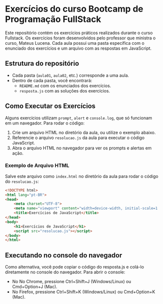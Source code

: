 # Exercícios do curso Bootcamp de Programação FullStack 

Este repositório contém os exercícios práticos realizados durante o curso Fullstack. Os exercícios foram desenvolvidos pelo professor que ministra o curso, Mateus Lucena.
Cada aula possui uma pasta específica com o enunciado dos exercícios e um arquivo com as respostas em JavaScript.

## Estrutura do repositório 

- Cada pasta (`aula01`, `aula02`, etc.) corresponde a uma aula.
- Dentro de cada pasta, você encontrará:
  - `README.md` com os enunciados dos exercícios.
  - `resposta.js` com as soluções dos exercícios.

## Como Executar os Exercícios

Alguns exercícios utilizam `prompt`, `alert` e `console.log`, que só funcionam em um navegador. Para rodar o código:

1. Crie um arquivo HTML no diretório da aula, ou utilize o exemplo abaixo.
2. Referencie o arquivo `resolucao.js` da aula para executar o código JavaScript.
3. Abra o arquivo HTML no navegador para ver os prompts e alertas em ação.

### Exemplo de Arquivo HTML

Salve este arquivo como `index.html` no diretório da aula para rodar o código do `resolucao.js`:

```html
<!DOCTYPE html>
<html lang="pt-BR">
<head>
    <meta charset="UTF-8">
    <meta name="viewport" content="width=device-width, initial-scale=1.0">
    <title>Exercícios de JavaScript</title>
</head>
<body>
    <h1>Exercícios de JavaScript</h1>
    <script src="resolucao.js"></script>
</body>
</html>
```

## Executando no console do navegador 

Como alternativa, você pode copiar o código do resposta.js e colá-lo diretamente no console do navegador. Para abrir o console:

- No No Chrome, pressione Ctrl+Shift+J (Windows/Linux) ou Cmd+Option+J (Mac).
- No Firefox, pressione Ctrl+Shift+K (Windows/Linux) ou Cmd+Option+K (Mac).
